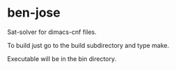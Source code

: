 ben-jose
========

Sat-solver for dimacs-cnf files.

To build just go to the build subdirectory and type make.

Executable will be in the bin directory.

